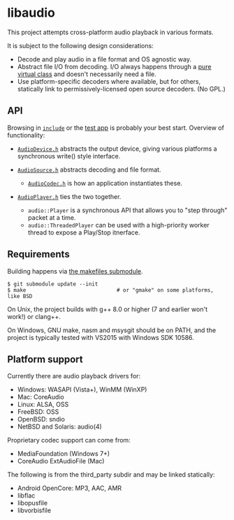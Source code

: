# libaudio

This project attempts cross-platform audio playback in various formats.

It is subject to the following design considerations:

* Decode and play audio in a file format and OS agnostic way.
* Abstract file I/O from decoding.  I/O always happens through a [pure virtual class][1] and doesn't necessarily need a file.
* Use platform-specific decoders where available, but for others, statically link to permissively-licensed open source decoders.  (No GPL.)

## API

Browsing in [`include`][2] or the [test app][3] is probably your best start.
Overview of functionality:

* [`AudioDevice.h`][4] abstracts the output device, giving various platforms a synchronous write() style interface.

* [`AudioSource.h`][5] abstracts decoding and file format.
    - [`AudioCodec.h`][6] is how an application instantiates these.

* [`AudioPlayer.h`][7] ties the two together.
    - `audio::Player` is a synchronous API that allows you to "step through" packet at a time.
    - `audio::ThreadedPlayer` can be used with a high-priority worker thread to expose a Play/Stop itnerface.

## Requirements

Building happens via [the makefiles submodule][8].

    $ git submodule update --init
    $ make                             # or "gmake" on some platforms, like BSD

On Unix, the project builds with g++ 8.0 or higher (7 and earlier won't work!)
or clang++.

On Windows, GNU make, nasm and msysgit should be on PATH, and the project is
typically tested with VS2015 with Windows SDK 10586.

## Platform support

Currently there are audio playback drivers for:

* Windows: WASAPI (Vista+), WinMM (WinXP)
* Mac: CoreAudio
* Linux: ALSA, OSS
* FreeBSD: OSS
* OpenBSD: sndio
* NetBSD and Solaris: audio(4)

Proprietary codec support can come from:

* MediaFoundation (Windows 7+)
* CoreAudio ExtAudioFile (Mac)

The following is from the third_party subdir and may be linked statically:

* Android OpenCore: MP3, AAC, AMR
* libflac
* libopusfile 
* libvorbisfile

[1]: https://github.com/asveikau/common/blob/master/include/common/c%2B%2B/stream.h
[2]: https://github.com/asveikau/audio/tree/master/include
[3]: https://github.com/asveikau/audio/blob/master/src/test.cc
[4]: https://github.com/asveikau/audio/blob/master/include/AudioDevice.h
[5]: https://github.com/asveikau/audio/blob/master/include/AudioSource.h
[6]: https://github.com/asveikau/audio/blob/master/include/AudioCodec.h
[7]: https://github.com/asveikau/audio/blob/master/include/AudioPlayer.h
[8]: https://github.com/asveikau/makefiles

